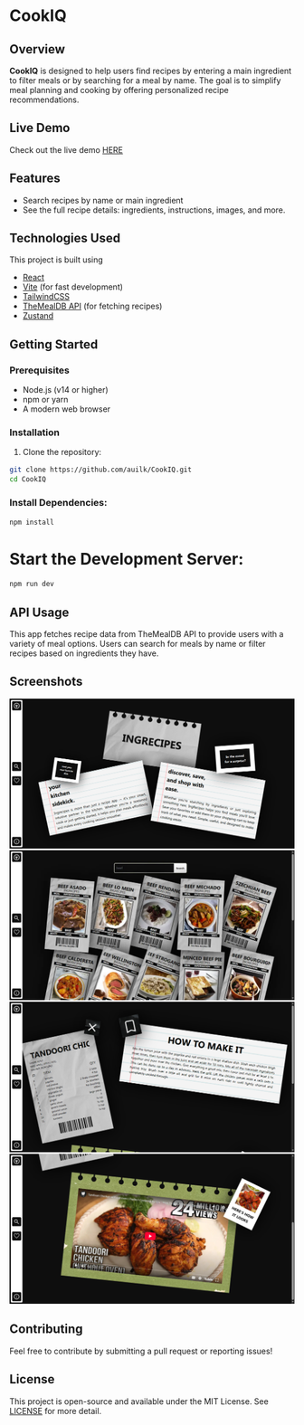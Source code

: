 # CookIQ

## Overview
**CookIQ** is designed to help users find recipes by entering a main ingredient to filter meals or by searching for a meal by name. The goal is to simplify meal planning and cooking by offering personalized recipe recommendations.

## Live Demo
Check out the live demo [HERE](https://auilk.github.io/CookIQ/)

## Features
- Search recipes by name or main ingredient
- See the full recipe details: ingredients, instructions, images, and more.

## Technologies Used
This project is built using
- [React](https://react.dev/)
- [Vite](https://vite.dev/) (for fast development)
- [TailwindCSS](https://tailwindcss.com/)
- [TheMealDB API](https://www.themealdb.com/) (for fetching recipes)
- [Zustand](https://zustand-demo.pmnd.rs/)

## Getting Started

### Prerequisites
- Node.js (v14 or higher)
- npm or yarn
- A modern web browser

### Installation

1. Clone the repository:
```bash
git clone https://github.com/auilk/CookIQ.git
cd CookIQ
```

### Install Dependencies:
```bash
npm install
```

# Start the Development Server:
```bash
npm run dev
```

## API Usage
This app fetches recipe data from TheMealDB API to provide users with a variety of meal options. Users can search for meals by name or filter recipes based on ingredients they have.

## Screenshots
![Home page screenshot](./public/screenshots/home-page.webp)
![Search page screenshot](./public/screenshots/search-page.webp)
![Recipe page screenshot](./public/screenshots/recipe-page01.webp)
![Another recipe page screenshot](./public/screenshots/recipe-page02.webp)


## Contributing
Feel free to contribute by submitting a pull request or reporting issues!

## License
This project is open-source and available under the MIT License. See [LICENSE](LICENSE) for more detail.
